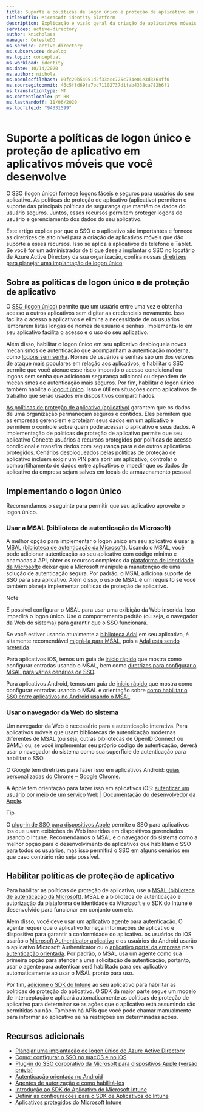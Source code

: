 ```yaml
---
title: Suporte a políticas de logon único e proteção de aplicativo em aplicativos móveis que você desenvolve | Azure
titleSuffix: Microsoft identity platform
description: Explicação e visão geral da criação de aplicativos móveis que dão suporte a políticas de logon único e de proteção de aplicativo
services: active-directory
author: knicholasa
manager: CelesteDG
ms.service: active-directory
ms.subservice: develop
ms.topic: conceptual
ms.workload: identity
ms.date: 10/14/2020
ms.author: nichola
ms.openlocfilehash: 09fc29b54951d2f33acc725c734e01e3d3364ff0
ms.sourcegitcommit: 46c5ffd69fa7bc71102737d1fab4338ca782b6f1
ms.translationtype: MT
ms.contentlocale: pt-BR
ms.lasthandoff: 11/06/2020
ms.locfileid: "94331599"
---
```

# <a name="support-single-sign-on-and-app-protection-policies-in-mobile-apps-you-develop"></a>Suporte a políticas de logon único e proteção de aplicativo em aplicativos móveis que você desenvolve

O SSO (logon único) fornece logons fáceis e seguros para usuários do seu aplicativo. As políticas de proteção de aplicativo (aplicativo) permitem o suporte das principais políticas de segurança que mantêm os dados do usuário seguros. Juntos, esses recursos permitem proteger logons de usuário e gerenciamento dos dados do seu aplicativo.

Este artigo explica por que o SSO e o aplicativo são importantes e fornece as diretrizes de alto nível para a criação de aplicativos móveis que dão suporte a esses recursos. Isso se aplica a aplicativos de telefone e Tablet. Se você for um administrador de ti que deseja implantar o SSO no locatário de Azure Active Directory da sua organização, confira nossas [diretrizes para planejar uma implantação de logon único](../manage-apps/plan-sso-deployment.md)

## <a name="about-single-sign-on-and-app-protection-policies"></a>Sobre as políticas de logon único e de proteção de aplicativo

O [SSO (logon único)](../manage-apps/plan-sso-deployment.md) permite que um usuário entre uma vez e obtenha acesso a outros aplicativos sem digitar as credenciais novamente. Isso facilita o acesso a aplicativos e elimina a necessidade de os usuários lembrarem listas longas de nomes de usuário e senhas. Implementá-lo em seu aplicativo facilita o acesso e o uso do seu aplicativo.

Além disso, habilitar o logon único em seu aplicativo desbloqueia novos mecanismos de autenticação que acompanham a autenticação moderna, como [logons sem senha](../authentication/concept-authentication-passwordless.md). Nomes de usuários e senhas são um dos vetores de ataque mais populares em relação aos aplicativos, e habilitar o SSO permite que você atenue esse risco impondo o acesso condicional ou logons sem senha que adicionam segurança adicional ou dependem de mecanismos de autenticação mais seguros. Por fim, habilitar o logon único também habilita o [logout único](v2-protocols-oidc.md#single-sign-out). Isso é útil em situações como aplicativos de trabalho que serão usados em dispositivos compartilhados.

[As políticas de proteção de aplicativo (aplicativo)](/mem/intune/apps/app-protection-policy) garantem que os dados de uma organização permaneçam seguros e contidos. Eles permitem que as empresas gerenciem e protejam seus dados em um aplicativo e permitem o controle sobre quem pode acessar o aplicativo e seus dados. A implementação de políticas de proteção de aplicativo permite que seu aplicativo Conecte usuários a recursos protegidos por políticas de acesso condicional e transfira dados com segurança para e de outros aplicativos protegidos. Cenários desbloqueados pelas políticas de proteção de aplicativo incluem exigir um PIN para abrir um aplicativo, controlar o compartilhamento de dados entre aplicativos e impedir que os dados de aplicativo da empresa sejam salvos em locais de armazenamento pessoal.

## <a name="implementing-single-sign-on"></a>Implementando o logon único

Recomendamos o seguinte para permitir que seu aplicativo aproveite o logon único.

### <a name="use-microsoft-authentication-library-msal"></a>Usar a MSAL (biblioteca de autenticação da Microsoft)

A melhor opção para implementar o logon único em seu aplicativo é usar [a MSAL (biblioteca de autenticação da Microsoft)](msal-overview.md). Usando o MSAL, você pode adicionar autenticação ao seu aplicativo com código mínimo e chamadas à API, obter os recursos completos da [plataforma de identidade da Microsoft](/azure/active-directory/develop/)e deixar que a Microsoft manipule a manutenção de uma solução de autenticação segura. Por padrão, o MSAL adiciona suporte de SSO para seu aplicativo. Além disso, o uso de MSAL é um requisito se você também planeja implementar políticas de proteção de aplicativo.

> [!NOTE]
> É possível configurar o MSAL para usar uma exibição da Web inserida. Isso impedirá o logon único. Use o comportamento padrão (ou seja, o navegador da Web do sistema) para garantir que o SSO funcionará.

Se você estiver usando atualmente a [biblioteca Adal](../azuread-dev/active-directory-authentication-libraries.md) em seu aplicativo, é altamente recomendável [migrá-la para MSAL](msal-migration.md), pois a [Adal está sendo preterida](https://techcommunity.microsoft.com/t5/azure-active-directory-identity/update-your-applications-to-use-microsoft-authentication-library/ba-p/1257363).

Para aplicativos iOS, temos um guia de [início rápido](quickstart-v2-ios.md) que mostra como configurar entradas usando o MSAL, bem como [diretrizes para configurar o MSAL para vários cenários de SSO](single-sign-on-macos-ios.md).

Para aplicativos Android, temos um guia de [início rápido](quickstart-v2-android.md) que mostra como configurar entradas usando o MSAL e orientação sobre [como habilitar o SSO entre aplicativos no Android usando o MSAL](msal-android-single-sign-on.md).

### <a name="use-the-system-web-browser"></a>Usar o navegador da Web do sistema

Um navegador da Web é necessário para a autenticação interativa. Para aplicativos móveis que usam bibliotecas de autenticação modernas diferentes de MSAL (ou seja, outras bibliotecas de OpenID Connect ou SAML) ou, se você implementar seu próprio código de autenticação, deverá usar o navegador do sistema como sua superfície de autenticação para habilitar o SSO.

O Google tem diretrizes para fazer isso em aplicativos Android: [guias personalizadas do Chrome – Google Chrome](https://developer.chrome.com/multidevice/android/customtabs).

A Apple tem orientação para fazer isso em aplicativos iOS: [autenticar um usuário por meio de um serviço Web | Documentação do desenvolvedor da Apple](https://developer.apple.com/documentation/authenticationservices/authenticating_a_user_through_a_web_service).

> [!TIP]
> O [plug-in de SSO para dispositivos Apple](apple-sso-plugin.md) permite o SSO para aplicativos Ios que usam exibições da Web inseridas em dispositivos gerenciados usando o Intune. Recomendamos o MSAL e o navegador do sistema como a melhor opção para o desenvolvimento de aplicativos que habilitam o SSO para todos os usuários, mas isso permitirá o SSO em alguns cenários em que caso contrário não seja possível.

## <a name="enable-app-protection-policies"></a>Habilitar políticas de proteção de aplicativo

Para habilitar as políticas de proteção de aplicativo, use a [MSAL (biblioteca de autenticação da Microsoft)](msal-overview.md). MSAL é a biblioteca de autenticação e autorização da plataforma de identidade da Microsoft e o SDK do Intune é desenvolvido para funcionar em conjunto com ele.

Além disso, você deve usar um aplicativo agente para autenticação. O agente requer que o aplicativo forneça informações de aplicativo e dispositivo para garantir a conformidade do aplicativo. os usuários do iOS usarão o [Microsoft Authenticator aplicativo](../user-help/user-help-auth-app-sign-in.md) e os usuários do Android usarão o aplicativo Microsoft Authenticator ou o [aplicativo portal da empresa](https://play.google.com/store/apps/details?id=com.microsoft.windowsintune.companyportal) para [autenticação orientada](brokered-auth.md). Por padrão, o MSAL usa um agente como sua primeira opção para atender a uma solicitação de autenticação, portanto, usar o agente para autenticar será habilitado para seu aplicativo automaticamente ao usar o MSAL pronto para uso.

Por fim, [adicione o SDK do Intune](/mem/intune/developer/app-sdk-get-started) ao seu aplicativo para habilitar as políticas de proteção do aplicativo. O SDK da maior parte segue um modelo de interceptação e aplicará automaticamente as políticas de proteção de aplicativo para determinar se as ações que o aplicativo está assumindo são permitidas ou não. Também há APIs que você pode chamar manualmente para informar ao aplicativo se há restrições em determinadas ações.

## <a name="additional-resources"></a>Recursos adicionais

- [Planejar uma implantação de logon único do Azure Active Directory](../manage-apps/plan-sso-deployment.md)
- [Como: configurar o SSO no macOS e no iOS](single-sign-on-macos-ios.md)
- [Plug-in do SSO corporativo da Microsoft para dispositivos Apple (versão prévia)](apple-sso-plugin.md)
- [Autenticação orientada no Android](brokered-auth.md)
- [Agentes de autorização e como habilitá-los](authorization-agents.md)
- [Introdução ao SDK do Aplicativo do Microsoft Intune](/mem/intune/developer/app-sdk-get-started)
- [Definir as configurações para o SDK de Aplicativos do Intune](/mem/intune/developer/app-sdk-ios#configure-settings-for-the-intune-app-sdk)
- [Aplicativos protegidos do Microsoft Intune](/mem/intune/apps/apps-supported-intune-apps)
